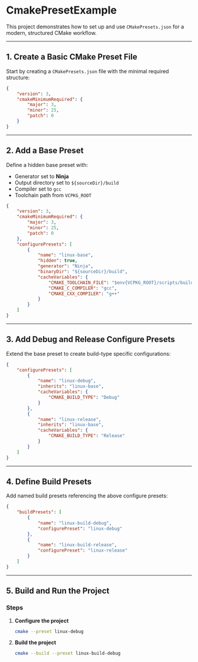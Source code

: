 # CmakePresetExample

This project demonstrates how to set up and use `CMakePresets.json` for a modern, structured CMake workflow.

---

## 1. Create a Basic CMake Preset File

Start by creating a `CMakePresets.json` file with the minimal required structure:

```json
{
    "version": 3,
    "cmakeMinimumRequired": {
        "major": 3,
        "minor": 25,
        "patch": 0
    }
}
```

---

## 2. Add a Base Preset

Define a hidden base preset with:

- Generator set to **Ninja**
- Output directory set to `${sourceDir}/build`
- Compiler set to `gcc`
- Toolchain path from `VCPKG_ROOT`

```json
{
    "version": 3,
    "cmakeMinimumRequired": {
        "major": 3,
        "minor": 25,
        "patch": 0
    },
    "configurePresets": [
        {
            "name": "linux-base",
            "hidden": true,
            "generator": "Ninja",
            "binaryDir": "${sourceDir}/build",
            "cacheVariables": {
                "CMAKE_TOOLCHAIN_FILE": "$env{VCPKG_ROOT}/scripts/buildsystems/vcpkg.cmake",
                "CMAKE_C_COMPILER": "gcc",
                "CMAKE_CXX_COMPILER": "g++"
            }
        }
    ]
}
```

---

## 3. Add Debug and Release Configure Presets

Extend the base preset to create build-type specific configurations:

```json
{
    "configurePresets": [
        {
            "name": "linux-debug",
            "inherits": "linux-base",
            "cacheVariables": {
                "CMAKE_BUILD_TYPE": "Debug"
            }
        },
        {
            "name": "linux-release",
            "inherits": "linux-base",
            "cacheVariables": {
                "CMAKE_BUILD_TYPE": "Release"
            }
        }
    ]
}
```

---

## 4. Define Build Presets

Add named build presets referencing the above configure presets:

```json
{
    "buildPresets": [
        {
            "name": "linux-build-debug",
            "configurePreset": "linux-debug"
        },
        {
            "name": "linux-build-release",
            "configurePreset": "linux-release"
        }
    ]
}
```

---

## 5. Build and Run the Project

### Steps

1. **Configure the project**

    ```bash
    cmake --preset linux-debug
    ```

2. **Build the project**

    ```bash
    cmake --build --preset linux-build-debug
    ```
